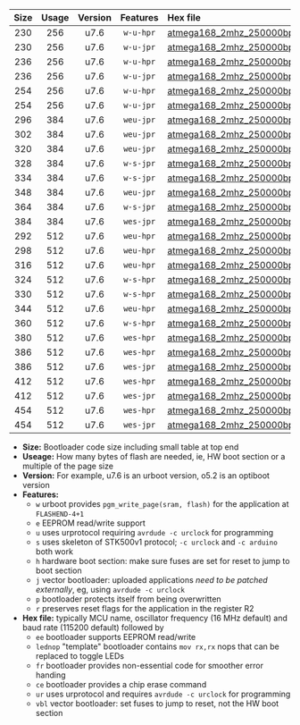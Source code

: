 |Size|Usage|Version|Features|Hex file|
|:-:|:-:|:-:|:-:|:--|
|230|256|u7.6|`w-u-hpr`|[atmega168_2mhz_250000bps_ur.hex](https://raw.githubusercontent.com/stefanrueger/urboot/main//atmega168_2mhz_250000bps_ur.hex)|
|230|256|u7.6|`w-u-jpr`|[atmega168_2mhz_250000bps_ur_vbl.hex](https://raw.githubusercontent.com/stefanrueger/urboot/main//atmega168_2mhz_250000bps_ur_vbl.hex)|
|236|256|u7.6|`w-u-hpr`|[atmega168_2mhz_250000bps_lednop_ur.hex](https://raw.githubusercontent.com/stefanrueger/urboot/main//atmega168_2mhz_250000bps_lednop_ur.hex)|
|236|256|u7.6|`w-u-jpr`|[atmega168_2mhz_250000bps_lednop_ur_vbl.hex](https://raw.githubusercontent.com/stefanrueger/urboot/main//atmega168_2mhz_250000bps_lednop_ur_vbl.hex)|
|254|256|u7.6|`w-u-hpr`|[atmega168_2mhz_250000bps_lednop_fr_ur.hex](https://raw.githubusercontent.com/stefanrueger/urboot/main//atmega168_2mhz_250000bps_lednop_fr_ur.hex)|
|254|256|u7.6|`w-u-jpr`|[atmega168_2mhz_250000bps_lednop_fr_ur_vbl.hex](https://raw.githubusercontent.com/stefanrueger/urboot/main//atmega168_2mhz_250000bps_lednop_fr_ur_vbl.hex)|
|296|384|u7.6|`weu-jpr`|[atmega168_2mhz_250000bps_ee_ur_vbl.hex](https://raw.githubusercontent.com/stefanrueger/urboot/main//atmega168_2mhz_250000bps_ee_ur_vbl.hex)|
|302|384|u7.6|`weu-jpr`|[atmega168_2mhz_250000bps_ee_lednop_ur_vbl.hex](https://raw.githubusercontent.com/stefanrueger/urboot/main//atmega168_2mhz_250000bps_ee_lednop_ur_vbl.hex)|
|320|384|u7.6|`weu-jpr`|[atmega168_2mhz_250000bps_ee_lednop_fr_ur_vbl.hex](https://raw.githubusercontent.com/stefanrueger/urboot/main//atmega168_2mhz_250000bps_ee_lednop_fr_ur_vbl.hex)|
|328|384|u7.6|`w-s-jpr`|[atmega168_2mhz_250000bps_vbl.hex](https://raw.githubusercontent.com/stefanrueger/urboot/main//atmega168_2mhz_250000bps_vbl.hex)|
|334|384|u7.6|`w-s-jpr`|[atmega168_2mhz_250000bps_lednop_vbl.hex](https://raw.githubusercontent.com/stefanrueger/urboot/main//atmega168_2mhz_250000bps_lednop_vbl.hex)|
|348|384|u7.6|`weu-jpr`|[atmega168_2mhz_250000bps_ee_lednop_fr_ce_ur_vbl.hex](https://raw.githubusercontent.com/stefanrueger/urboot/main//atmega168_2mhz_250000bps_ee_lednop_fr_ce_ur_vbl.hex)|
|364|384|u7.6|`w-s-jpr`|[atmega168_2mhz_250000bps_lednop_fr_vbl.hex](https://raw.githubusercontent.com/stefanrueger/urboot/main//atmega168_2mhz_250000bps_lednop_fr_vbl.hex)|
|384|384|u7.6|`wes-jpr`|[atmega168_2mhz_250000bps_ee_vbl.hex](https://raw.githubusercontent.com/stefanrueger/urboot/main//atmega168_2mhz_250000bps_ee_vbl.hex)|
|292|512|u7.6|`weu-hpr`|[atmega168_2mhz_250000bps_ee_ur.hex](https://raw.githubusercontent.com/stefanrueger/urboot/main//atmega168_2mhz_250000bps_ee_ur.hex)|
|298|512|u7.6|`weu-hpr`|[atmega168_2mhz_250000bps_ee_lednop_ur.hex](https://raw.githubusercontent.com/stefanrueger/urboot/main//atmega168_2mhz_250000bps_ee_lednop_ur.hex)|
|316|512|u7.6|`weu-hpr`|[atmega168_2mhz_250000bps_ee_lednop_fr_ur.hex](https://raw.githubusercontent.com/stefanrueger/urboot/main//atmega168_2mhz_250000bps_ee_lednop_fr_ur.hex)|
|324|512|u7.6|`w-s-hpr`|[atmega168_2mhz_250000bps.hex](https://raw.githubusercontent.com/stefanrueger/urboot/main//atmega168_2mhz_250000bps.hex)|
|330|512|u7.6|`w-s-hpr`|[atmega168_2mhz_250000bps_lednop.hex](https://raw.githubusercontent.com/stefanrueger/urboot/main//atmega168_2mhz_250000bps_lednop.hex)|
|344|512|u7.6|`weu-hpr`|[atmega168_2mhz_250000bps_ee_lednop_fr_ce_ur.hex](https://raw.githubusercontent.com/stefanrueger/urboot/main//atmega168_2mhz_250000bps_ee_lednop_fr_ce_ur.hex)|
|360|512|u7.6|`w-s-hpr`|[atmega168_2mhz_250000bps_lednop_fr.hex](https://raw.githubusercontent.com/stefanrueger/urboot/main//atmega168_2mhz_250000bps_lednop_fr.hex)|
|380|512|u7.6|`wes-hpr`|[atmega168_2mhz_250000bps_ee.hex](https://raw.githubusercontent.com/stefanrueger/urboot/main//atmega168_2mhz_250000bps_ee.hex)|
|386|512|u7.6|`wes-hpr`|[atmega168_2mhz_250000bps_ee_lednop.hex](https://raw.githubusercontent.com/stefanrueger/urboot/main//atmega168_2mhz_250000bps_ee_lednop.hex)|
|386|512|u7.6|`wes-jpr`|[atmega168_2mhz_250000bps_ee_lednop_vbl.hex](https://raw.githubusercontent.com/stefanrueger/urboot/main//atmega168_2mhz_250000bps_ee_lednop_vbl.hex)|
|412|512|u7.6|`wes-hpr`|[atmega168_2mhz_250000bps_ee_lednop_fr.hex](https://raw.githubusercontent.com/stefanrueger/urboot/main//atmega168_2mhz_250000bps_ee_lednop_fr.hex)|
|412|512|u7.6|`wes-jpr`|[atmega168_2mhz_250000bps_ee_lednop_fr_vbl.hex](https://raw.githubusercontent.com/stefanrueger/urboot/main//atmega168_2mhz_250000bps_ee_lednop_fr_vbl.hex)|
|454|512|u7.6|`wes-hpr`|[atmega168_2mhz_250000bps_ee_lednop_fr_ce.hex](https://raw.githubusercontent.com/stefanrueger/urboot/main//atmega168_2mhz_250000bps_ee_lednop_fr_ce.hex)|
|454|512|u7.6|`wes-jpr`|[atmega168_2mhz_250000bps_ee_lednop_fr_ce_vbl.hex](https://raw.githubusercontent.com/stefanrueger/urboot/main//atmega168_2mhz_250000bps_ee_lednop_fr_ce_vbl.hex)|

- **Size:** Bootloader code size including small table at top end
- **Useage:** How many bytes of flash are needed, ie, HW boot section or a multiple of the page size
- **Version:** For example, u7.6 is an urboot version, o5.2 is an optiboot version
- **Features:**
  + `w` urboot provides `pgm_write_page(sram, flash)` for the application at `FLASHEND-4+1`
  + `e` EEPROM read/write support
  + `u` uses urprotocol requiring `avrdude -c urclock` for programming
  + `s` uses skeleton of STK500v1 protocol; `-c urclock` and `-c arduino` both work
  + `h` hardware boot section: make sure fuses are set for reset to jump to boot section
  + `j` vector bootloader: uploaded applications *need to be patched externally*, eg, using `avrdude -c urclock`
  + `p` bootloader protects itself from being overwritten
  + `r` preserves reset flags for the application in the register R2
- **Hex file:** typically MCU name, oscillator frequency (16 MHz default) and baud rate (115200 default) followed by
  + `ee` bootloader supports EEPROM read/write
  + `lednop` "template" bootloader contains `mov rx,rx` nops that can be replaced to toggle LEDs
  + `fr` bootloader provides non-essential code for smoother error handing
  + `ce` bootloader provides a chip erase command
  + `ur` uses urprotocol and requires `avrdude -c urclock` for programming
  + `vbl` vector bootloader: set fuses to jump to reset, not the HW boot section
